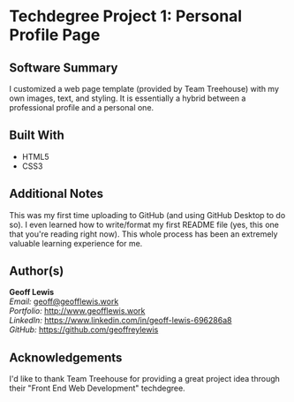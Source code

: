 # Techdegree Project 1: Personal Profile Page

## Software Summary

I customized a web page template (provided by Team Treehouse) with my own images, text, and styling.  It is essentially a hybrid between a professional profile and a personal one.

## Built With

* HTML5
* CSS3

## Additional Notes

This was my first time uploading to GitHub (and using GitHub Desktop to do so).  I even learned how to write/format my first README file (yes, this one that you're reading right now).  This whole process has been an extremely valuable learning experience for me.

## Author(s)

**Geoff Lewis**  
*Email:* geoff@geofflewis.work  
*Portfolio:* http://www.geofflewis.work  
*LinkedIn:* https://www.linkedin.com/in/geoff-lewis-696286a8  
*GitHub:* https://github.com/geoffreylewis

## Acknowledgements

I'd like to thank Team Treehouse for providing a great project idea through their "Front End Web Development" techdegree.
